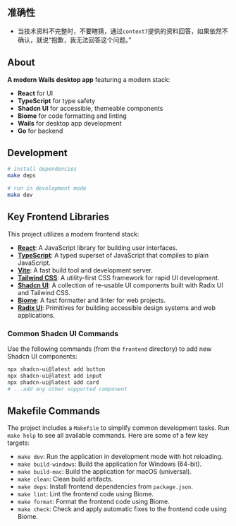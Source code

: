 ## 准确性
- 当技术资料不完整时，不要瞎猜，通过`context7`提供的资料回答，如果依然不确认，就说“抱歉，我无法回答这个问题。”

## About

**A modern Wails desktop app** featuring a modern stack:
- **React** for UI
- **TypeScript** for type safety
- **Shadcn UI** for accessible, themeable components
- **Biome** for code formatting and linting
- **Wails** for desktop app development
- **Go** for backend

## Development

```sh
# install dependencies
make deps

# run in development mode
make dev
```


## Key Frontend Libraries

This project utilizes a modern frontend stack:

- [**React**](https://react.dev/): A JavaScript library for building user interfaces.
- [**TypeScript**](https://www.typescriptlang.org/): A typed superset of JavaScript that compiles to plain JavaScript.
- [**Vite**](https://vitejs.dev/): A fast build tool and development server.
- [**Tailwind CSS**](https://tailwindcss.com/): A utility-first CSS framework for rapid UI development.
- [**Shadcn UI**](https://ui.shadcn.com/): A collection of re-usable UI components built with Radix UI and Tailwind CSS.
- [**Biome**](https://biomejs.dev/): A fast formatter and linter for web projects.
- [**Radix UI**](https://www.radix-ui.com/): Primitives for building accessible design systems and web applications.

### Common Shadcn UI Commands

Use the following commands (from the `frontend` directory) to add new Shadcn UI components:

```sh
npx shadcn-ui@latest add button
npx shadcn-ui@latest add input
npx shadcn-ui@latest add card
# ...add any other supported component
```



## Makefile Commands

The project includes a `Makefile` to simplify common development tasks. Run `make help` to see all available commands. Here are some of a few key targets:

- `make dev`: Run the application in development mode with hot reloading.
- `make build-windows`: Build the application for Windows (64-bit).
- `make build-mac`: Build the application for macOS (universal).
- `make clean`: Clean build artifacts.
- `make deps`: Install frontend dependencies from `package.json`.
- `make lint`: Lint the frontend code using Biome.
- `make format`: Format the frontend code using Biome.
- `make check`: Check and apply automatic fixes to the frontend code using Biome.
